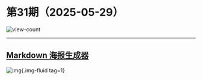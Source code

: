 # 第31期（2025-05-29）

![view-count](https://count.getloli.com/@xiaoxuan6-weekly-20250529)

---
## [Markdown 海报生成器 ](https://md.hi-dhl.com)
![img](https://ghfast.top/https://raw.githubusercontent.com/xiaoxuan6/weekly/main/docs/static/images/2025-05-29/1748515687.png){.img-fluid tag=1}
